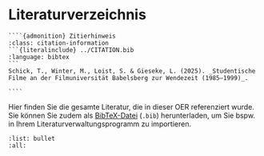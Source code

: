 # Literaturverzeichnis

`````{margin}
````{admonition} Zitierhinweis
:class: citation-information
```{literalinclude} ../CITATION.bib
:language: bibtex
```
Schick, T., Winter, M., Loist, S. & Gieseke, L. (2025). _Studentische Filme an der Filmuniversität Babelsberg zur Wendezeit (1985–1999)_. 

````
`````

Hier finden Sie die gesamte Literatur, die in dieser OER referenziert wurde. Sie können Sie zudem als [BibTeX-Datei](../references.bib) (`.bib`) herunterladen, um Sie bspw. in Ihrem Literaturverwaltungsprogramm zu importieren.

```{bibliography}
:list: bullet
:all:
```
